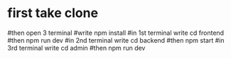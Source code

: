 # first take clone
#then open 3 terminal
#write npm install
#in 1st terminal write cd frontend
#then npm run dev
#in 2nd terminal write cd backend
#then npm start
#in 3rd terminal write cd admin
#then npm run dev
